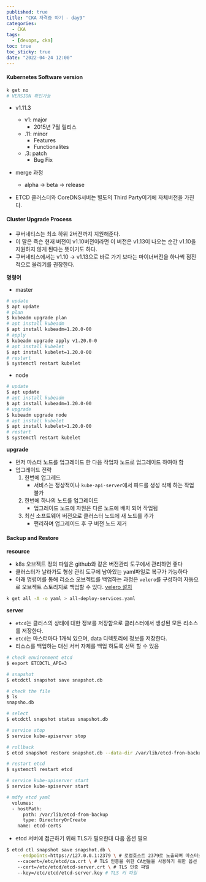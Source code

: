 ```yaml
---
published: true
title: "CKA 자격증 따기 - day9"
categories:
  - CKA
tags:
  - [devops, cka]
toc: true
toc_sticky: true
date: "2022-04-24 12:00"
---
```


#### Kubernetes Software version

```bash
k get no
# VERSION 확인가능
```

- v1.11.3
  - v1: major
    - 2015년 7월 릴리스
  - .11: minor
    - Features
    - Functionalites
  - .3: patch
    - Bug Fix
- merge 과정

  - alpha -> beta -> release

- ETCD 클러스터와 CoreDNS서버는 별도의 Third Party이기에 자체버전을 가진다.

#### Cluster Upgrade Process

- 쿠버네티스는 최소 하위 2버전까지 지원해준다.
- 이 말은 즉슨 현재 버전이 v1.10버전이라면 이 버전은 v1.13이 나오는 순간 v1.10을 지원하지 않게 된다는 뜻이기도 하다.
- 쿠버네티스에서는 v1.10 -> v1.13으로 바로 가기 보다는 마이너버전을 하나씩 점진적으로 올리기를 권장한다.

**명령어**

- master

```bash
# update
$ apt update
# plan
$ kubeadm upgrade plan
# apt install kubeadm
$ apt install kubeadm=1.20.0-00
# apply
$ kubeadm upgrade apply v1.20.0-0
# apt install kubelet
$ apt install kubelet=1.20.0-00
# restart
$ systemctl restart kubelet
```

- node

```bash
# update
$ apt update
# apt install kubeadm
$ apt install kubeadm=1.20.0-00
# upgrade
$ kubeadm upgrade node
# apt install kubelet
$ apt install kubelet=1.20.0-00
# restart
$ systemctl restart kubelet
```

**upgrade**

- 먼저 마스터 노드를 업그레이드 한 다음 작업자 노드로 업그레이드 하여야 함
- 업그레이드 전략
  1. 한번에 업그레드
     - 서비스는 정상적이나 `kube-api-server`에서 파드를 생성 삭제 하는 작업 불가
  2. 한번에 하나의 노드를 업그레이드
     - 업그레이드 노드에 자원은 다른 노드에 배치 되어 작업됨
  3. 최신 소프트웨어 버전으로 클러스터 노드에 새 노드를 추가
     - 편리하며 업그레이드 후 구 버전 노드 제거

#### Backup and Restore

**resource**

- k8s 오브젝트 정의 파일은 github와 같은 버전관리 도구에서 관리하면 좋다
- 클러스터가 날라가도 형상 관리 도구에 남아있는 yaml파일로 복구가 가능하다
- 아래 명령어를 통해 리소스 오브젝트를 백업하는 과정은 `velero`를 구성하여 자동으로 오브젝트 스토리지로 백업할 수 있다. [velero 설치](https://1week.tistory.com/110)

```bash
k get all -A -o yaml > all-deploy-services.yaml
```

**server**

- `etcd`는 클러스의 상태에 대한 정보를 저장함으로 클러스터에서 생성된 모든 리소스를 저장한다.
- `etcd`는 마스터마다 1개씩 있으며, data 디렉토리에 정보를 저장한다.
- 리소스를 백업하는 대신 서버 자체를 백업 하도록 선택 할 수 있음

```bash
# check environment etcd
$ export ETCDCTL_API=3

# snapshot
$ etcdctl snapshot save snapshot.db

# check the file
$ ls
snapsho.db

# select
$ etcdctl snapshot status snapshot.db

# service stop
$ service kube-apiserver stop

# rollback
$ etcd snapshot restore snapshot.db --data-dir /var/lib/etcd-fron-backup

# restart etcd
$ systemctl restart etcd

# service kube-apiserver start
$ service kube-apiserver start

# mdfy etcd yaml
  volumes:
  - hostPath:
      path: /var/lib/etcd-from-backup
      type: DirectoryOrCreate
    name: etcd-certs
```

- etcd 서버에 접근하기 위해 TLS가 필요한대 다음 옵션 필요

```bash
$ etcd ctl snapshot save snapshot.db \
    --endpoints=https://127.0.0.1:2379 \ # 로컬호스트 2379로 노출되며 마스터노드에서 동작하는 ETCD의 디폴트 설정
    --cacert=/etc/etcd/ca.crt \ # TLS 인증을 위한 CA번들을 사용하기 위한 옵션
    --cert=/etc/etcd/etcd-server.crt \ # TLS 인증 파일
    --key=/etc/etcd/etcd-server.key # TLS 키 파일
```
